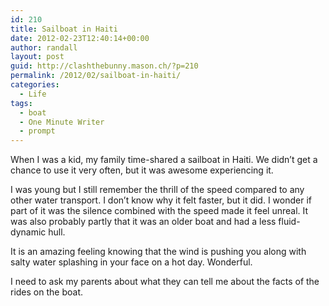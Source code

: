 ```yaml
---
id: 210
title: Sailboat in Haiti
date: 2012-02-23T12:40:14+00:00
author: randall
layout: post
guid: http://clashthebunny.mason.ch/?p=210
permalink: /2012/02/sailboat-in-haiti/
categories:
  - Life
tags:
  - boat
  - One Minute Writer
  - prompt
---
```

When I was a kid, my family time-shared a sailboat in Haiti. We didn&#8217;t get a chance to use it very often, but it was awesome experiencing it.
  
<!--more-->


  
I was young but I still remember the thrill of the speed compared to any other water transport. I don&#8217;t know why it felt faster, but it did. I wonder if part of it was the silence combined with the speed made it feel unreal. It was also probably partly that it was an older boat and had a less fluid-dynamic hull.

It is an amazing feeling knowing that the wind is pushing you along with salty water splashing in your face on a hot day. Wonderful.

I need to ask my parents about what they can tell me about the facts of the rides on the boat.